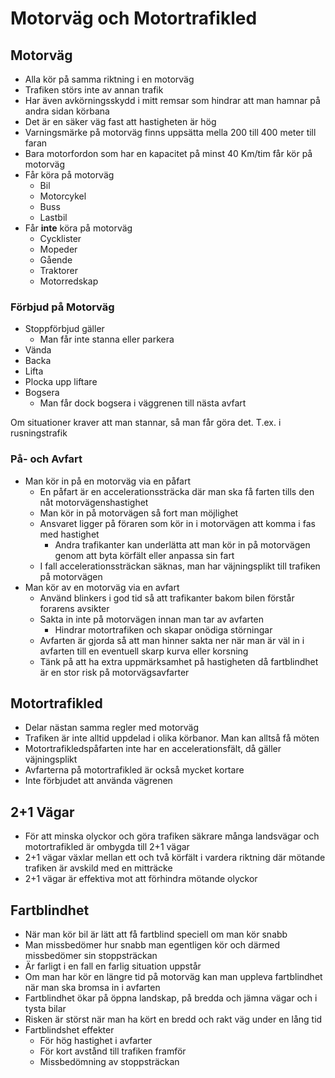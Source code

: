 # Motorväg och Motortrafikled

## Motorväg

* Alla kör på samma riktning i en motorväg
* Trafiken störs inte av annan trafik
* Har även avkörningsskydd i mitt remsar som hindrar att man hamnar på andra sidan körbana
* Det är en säker väg fast att hastigheten är hög
* Varningsmärke på motorväg finns uppsätta mella 200 till 400 meter till faran
* Bara motorfordon som har en kapacitet på minst 40 Km/tim får kör på motorväg
* Får köra på motorväg
  * Bil
  * Motorcykel
  * Buss
  * Lastbil
* Får **inte** köra på motorväg
  * Cycklister
  * Mopeder
  * Gående
  * Traktorer
  * Motorredskap

### Förbjud på Motorväg

* Stoppförbjud gäller
  * Man får inte stanna eller parkera
* Vända
* Backa
* Lifta
* Plocka upp liftare
* Bogsera
  * Man får dock bogsera i väggrenen till nästa avfart

Om situationer kraver att man stannar, så man får göra det. T.ex. i rusningstrafik

### På- och Avfart

* Man kör in på en motorväg via en påfart
  * En påfart är en accelerationssträcka där man ska få farten tills den nåt motorvägenshastighet
  * Man kör in på motorvägen så fort man möjlighet
  * Ansvaret ligger på föraren som kör in i motorvägen att komma i fas med hastighet
    * Andra trafikanter kan underlätta att man kör in på motorvägen genom att byta körfält eller anpassa sin fart
  * I fall accelerationssträckan säknas, man har väjningsplikt till trafiken på motorvägen
* Man kör av en motorväg via en avfart
  * Använd blinkers i god tid så att trafikanter bakom bilen förstår forarens avsikter
  * Sakta in inte på motorvägen innan man tar av avfarten
    * Hindrar motortrafiken och skapar onödiga störningar
  * Avfarten är gjorda så att man hinner sakta ner när man är väl in i avfarten till en eventuell skarp kurva eller korsning
  * Tänk på att ha extra uppmärksamhet på hastigheten då fartblindhet är en stor risk på motorvägsavfarter

## Motortrafikled

* Delar nästan samma regler med motorväg
* Trafiken är inte alltid uppdelad i olika körbanor. Man kan alltså få möten
* Motortrafikledspåfarten inte har en accelerationsfält, då gäller väjningsplikt 
* Avfarterna på motortrafikled är också mycket kortare
* Inte förbjudet att använda vägrenen

## 2+1 Vägar

* För att minska olyckor och göra trafiken säkrare många landsvägar och motortrafikled är ombygda till 2+1 vägar
* 2+1 vägar växlar mellan ett och två körfält i vardera riktning där mötande trafiken är avskild med en mitträcke
* 2+1 vägar är effektiva mot att förhindra mötande olyckor

## Fartblindhet

* När man kör bil är lätt att få fartblind speciell om man kör snabb
* Man missbedömer hur snabb man egentligen kör och därmed missbedömer sin stoppsträckan
* Är farligt i en fall en farlig situation uppstår
* Om man har kör en längre tid på motorväg kan man uppleva fartblindhet när man ska bromsa in i avfarten
* Fartblindhet ökar på öppna landskap, på bredda och jämna vägar och i tysta bilar
* Risken är störst när man ha kört en bredd och rakt väg under en lång tid
* Fartblindshet effekter
  * För hög hastighet i avfarter
  * För kort avstånd till trafiken framför
  * Missbedömning av stoppsträckan
